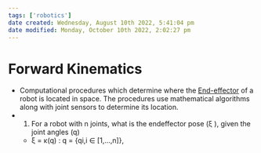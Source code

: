 ```yaml
---
tags: ['robotics']
date created: Wednesday, August 10th 2022, 5:41:04 pm
date modified: Monday, October 10th 2022, 2:02:27 pm
---
```


# Forward Kinematics
- Computational procedures which determine where the [End-effector](End-effector.md) of a robot is located in space. The procedures use mathematical algorithms along with joint sensors to determine its location.
- 1. For a robot with n joints, what is the endeffector pose (ξ ), given the joint angles (q)
    - ξ = κ(q) : q = {qi,i ∈ [1,…,n]},



